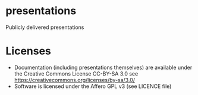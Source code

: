 # presentations
Publicly delivered presentations

# Licenses
* Documentation (including presentations themselves) are available under the Creative Commons License CC-BY-SA 3.0 see https://creativecommons.org/licenses/by-sa/3.0/
* Software is licensed under the Affero GPL v3 (see LICENCE file)
